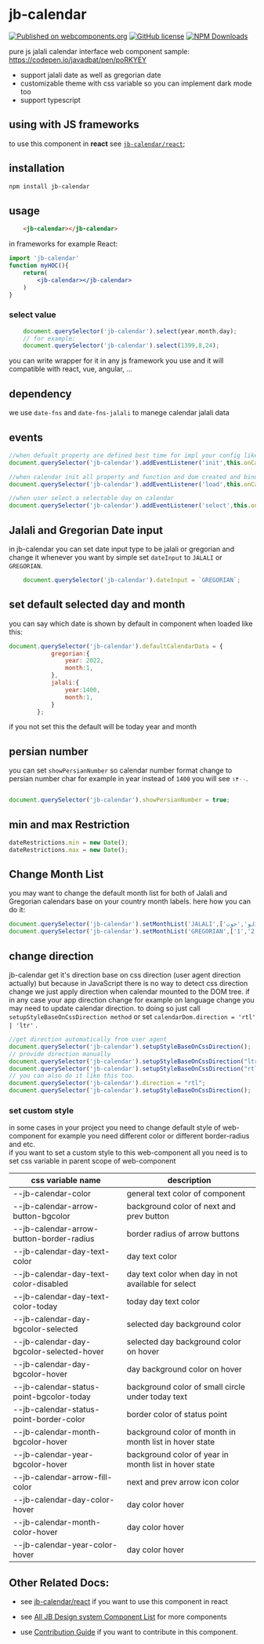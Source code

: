 # jb-calendar

[![Published on webcomponents.org](https://img.shields.io/badge/webcomponents.org-published-blue.svg)](https://www.webcomponents.org/element/jb-calendar)
[![GitHub license](https://img.shields.io/badge/license-MIT-brightgreen.svg)](https://raw.githubusercontent.com/javadbat/jb-calendar/main/LICENSE)
[![NPM Downloads](https://img.shields.io/npm/dw/jb-calendar)](https://www.npmjs.com/package/jb-calendar)

pure js jalali calendar interface web component
sample:  <https://codepen.io/javadbat/pen/poRKYEY>

 - support jalali date as well as gregorian date
 - customizable theme with css variable so you can implement dark mode too
 - support typescript
 
## using with JS frameworks

to use this component in **react** see [`jb-calendar/react`](https://github.com/javadbat/jb-calendar/tree/main/react);

## installation

```bash
npm install jb-calendar
```

## usage

```html
    <jb-calendar></jb-calendar>
```

in frameworks for example React:

```jsx
import 'jb-calendar'
function myHOC(){
    return(
        <jb-calendar></jb-calendar>   
    )
}
```

### select value

```js
    document.querySelector('jb-calendar').select(year,month,day);
    // for example:
    document.querySelector('jb-calendar').select(1399,8,24);
```

you can write wrapper for it in any js framework you use and it will compatible with react, vue, angular, ...

## dependency

we use `date-fns` and `date-fns-jalali` to manege calendar jalali data

## events

```js
//when defualt property are defined best time for impl your config like min and max date
document.querySelector('jb-calendar').addEventListener('init',this.onCalendarElementInitiated);

//when calendar init all property and function and dom created and bind successully
document.querySelector('jb-calendar').addEventListener('load',this.onCalendarElementLoaded);

//when user select a selectable day on calendar
document.querySelector('jb-calendar').addEventListener('select',this.onDaySelected);
```

## Jalali and Gregorian Date input

in jb-calendar you can set date input type to be jalali or gregorian and change it whenever you want by simple set `dateInput` to `JALALI` or `GREGORIAN`.

```js
    document.querySelector('jb-calendar').dateInput = `GREGORIAN`;
```
## set default selected day and month

you can say which date is shown by default in component when loaded like this: 

```javascript
document.querySelector('jb-calendar').defaultCalendarData = {
            gregorian:{
                year: 2022,
                month:1,
            },
            jalali:{
                year:1400,
                month:1,
            }
        };
```
if you not set this the default will be today year and month

## persian number

you can set `showPersianNumber` so calendar number format change to persian number char for example in year instead of `1400` you will see `۱۴۰۰`.

```javascript

document.querySelector('jb-calendar').showPersianNumber = true;

```
## min and max Restriction

```js
dateRestrictions.min = new Date();
dateRestrictions.max = new Date();
```

## Change Month List
you may want to change the default month list for both  of Jalali and Gregorian calendars base on your country month labels. here how you can do it:
```js
document.querySelector('jb-calendar').setMonthList('JALALI',['حَمَل','ثَور','جَوزا','سَرَطان','اَسَد','سُنبُله','میزان','عَقرَب','قَوس','جَدْی','دَلو','حوت']);
document.querySelector('jb-calendar').setMonthList('GREGORIAN',['1','2','3','4','5','6','7','8','9','10','11','12']);
```
## change direction

jb-calendar get it's direction base on css direction (user agent direction actually) but because in JavaScript there is no way to detect css direction change we just apply direction when calendar mounted to the DOM tree. if in any case your app direction change for example on language change you may need to update calendar direction. to doing so just call `setupStyleBaseOnCssDirection method` or set `calendarDom.direction = 'rtl' | 'ltr'` .

```js
//get direction automatically from user agent
document.querySelector('jb-calendar').setupStyleBaseOnCssDirection();
// provide direction manually
document.querySelector('jb-calendar').setupStyleBaseOnCssDirection("ltr");
document.querySelector('jb-calendar').setupStyleBaseOnCssDirection("rtl");
// you can also do it like this too.
document.querySelector('jb-calendar').direction = "rtl";
document.querySelector('jb-calendar').setupStyleBaseOnCssDirection();
```

### set custom style

in some cases in your project you need to change default style of web-component for example you need different color or different border-radius and etc.    
if you want to set a custom style to this web-component all you need is to set css variable in parent scope of web-component

| css variable name                        | description                                                                                   |
| -------------                            | -------------                                                                                 |
| --jb-calendar-color                      | general text color of component                                                               |
| --jb-calendar-arrow-button-bgcolor       | background color of next and prev button                                                      |
| --jb-calendar-arrow-button-border-radius | border radius of arrow buttons                                                                | 
| --jb-calendar-day-text-color             | day text color                                                                                |
| --jb-calendar-day-text-color-disabled    | day text color when day in not available for select                                           |
| --jb-calendar-day-text-color-today       | today day text color                                                                          |
| --jb-calendar-day-bgcolor-selected       | selected day background color                                                                 |
| --jb-calendar-day-bgcolor-selected-hover | selected day background color on hover                                                        |
| --jb-calendar-day-bgcolor-hover          | day background color on hover                                                                 |
| --jb-calendar-status-point-bgcolor-today | background color of small circle under today text                                             |
| --jb-calendar-status-point-border-color  | border color of status point                                                                  |
| --jb-calendar-month-bgcolor-hover        | background color of month in month list in hover state                                        |
| --jb-calendar-year-bgcolor-hover         | background color of year in month list in hover state                                         |
| --jb-calendar-arrow-fill-color           | next and prev arrow icon color                                                                |
| --jb-calendar-day-color-hover            | day color hover                                                                               |
| --jb-calendar-month-color-hover          | day color hover                                                                               |
| --jb-calendar-year-color-hover           | day color hover                                                                               |


## Other Related Docs:

- see [jb-calendar/react](https://github.com/javadbat/jb-calendar/tree/main/react) if you want to use this component in react

- see [All JB Design system Component List](https://javadbat.github.io/design-system/) for more components

- use [Contribution Guide](https://github.com/javadbat/design-system/blob/main/docs/contribution-guide.md) if you want to contribute in this component.